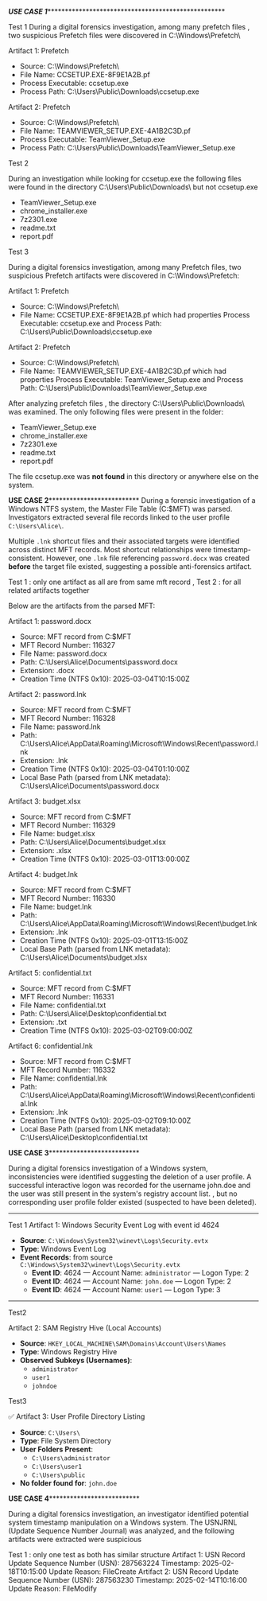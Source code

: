 *****USE CASE 1********************************************************

Test 1
During a digital forensics investigation, among many prefetch files , two suspicious Prefetch files were discovered in C:\Windows\Prefetch\

Artifact 1: Prefetch 
  - Source: C:\Windows\Prefetch\
  - File Name: CCSETUP.EXE-8F9E1A2B.pf
  - Process Executable: ccsetup.exe
  - Process Path: C:\Users\Public\Downloads\ccsetup.exe

Artifact 2: Prefetch
  - Source: C:\Windows\Prefetch\
  - File Name: TEAMVIEWER_SETUP.EXE-4A1B2C3D.pf
  - Process Executable: TeamViewer_Setup.exe
  - Process Path: C:\Users\Public\Downloads\TeamViewer_Setup.exe

Test 2

During an investigation while looking for ccsetup.exe the following files were found in the directory C:\Users\Public\Downloads\ but not ccsetup.exe
- TeamViewer_Setup.exe
- chrome_installer.exe
- 7z2301.exe
- readme.txt
- report.pdf


Test 3

During a digital forensics investigation, among many Prefetch files, two suspicious Prefetch artifacts were discovered in C:\Windows\Prefetch\:

Artifact 1: Prefetch  
  - Source: C:\Windows\Prefetch\  
  - File Name: CCSETUP.EXE-8F9E1A2B.pf  which had properties Process Executable: ccsetup.exe  and Process Path: C:\Users\Public\Downloads\ccsetup.exe  

Artifact 2: Prefetch  
  - Source: C:\Windows\Prefetch\  
  - File Name: TEAMVIEWER_SETUP.EXE-4A1B2C3D.pf  which had properties Process Executable: TeamViewer_Setup.exe  and Process Path: C:\Users\Public\Downloads\TeamViewer_Setup.exe  

After analyzing prefetch files ,  the directory C:\Users\Public\Downloads\ was examined. The only following files were present in the folder:
- TeamViewer_Setup.exe
- chrome_installer.exe
- 7z2301.exe
- readme.txt
- report.pdf

The file ccsetup.exe was **not found** in this directory or anywhere else on the system.


******************************USE CASE 2********************************************************
During a forensic investigation of a Windows NTFS system, the Master File Table (C:\$MFT) was parsed. Investigators extracted several file records linked to the user profile `C:\Users\Alice\`.

Multiple `.lnk` shortcut files and their associated targets were identified across distinct MFT records. Most shortcut relationships were timestamp-consistent. However, one `.lnk` file referencing `password.docx` was created **before** the target file existed, suggesting a possible anti-forensics artifact.


Test 1 : only one artifact as all are from same mft record , Test 2 : for all related artifacts together

Below are the artifacts from the parsed MFT:

Artifact 1: password.docx  
- Source: MFT record from C:\$MFT  
- MFT Record Number: 116327  
- File Name: password.docx  
- Path: C:\Users\Alice\Documents\password.docx  
- Extension: .docx  
- Creation Time (NTFS 0x10): 2025-03-04T10:15:00Z  

Artifact 2: password.lnk  
- Source: MFT record from C:\$MFT  
- MFT Record Number: 116328  
- File Name: password.lnk  
- Path: C:\Users\Alice\AppData\Roaming\Microsoft\Windows\Recent\password.lnk  
- Extension: .lnk  
- Creation Time (NTFS 0x10): 2025-03-04T01:10:00Z  
- Local Base Path (parsed from LNK metadata): C:\Users\Alice\Documents\password.docx  

Artifact 3: budget.xlsx  
- Source: MFT record from C:\$MFT  
- MFT Record Number: 116329  
- File Name: budget.xlsx  
- Path: C:\Users\Alice\Documents\budget.xlsx  
- Extension: .xlsx  
- Creation Time (NTFS 0x10): 2025-03-01T13:00:00Z  

Artifact 4: budget.lnk  
- Source: MFT record from C:\$MFT  
- MFT Record Number: 116330  
- File Name: budget.lnk  
- Path: C:\Users\Alice\AppData\Roaming\Microsoft\Windows\Recent\budget.lnk  
- Extension: .lnk  
- Creation Time (NTFS 0x10): 2025-03-01T13:15:00Z  
- Local Base Path (parsed from LNK metadata): C:\Users\Alice\Documents\budget.xlsx  

Artifact 5: confidential.txt  
- Source: MFT record from C:\$MFT  
- MFT Record Number: 116331  
- File Name: confidential.txt  
- Path: C:\Users\Alice\Desktop\confidential.txt  
- Extension: .txt  
- Creation Time (NTFS 0x10): 2025-03-02T09:00:00Z  

Artifact 6: confidential.lnk  
- Source: MFT record from C:\$MFT  
- MFT Record Number: 116332  
- File Name: confidential.lnk  
- Path: C:\Users\Alice\AppData\Roaming\Microsoft\Windows\Recent\confidential.lnk  
- Extension: .lnk  
- Creation Time (NTFS 0x10): 2025-03-02T09:10:00Z  
- Local Base Path (parsed from LNK metadata): C:\Users\Alice\Desktop\confidential.txt  


******************************USE CASE 3********************************************************

During a digital forensics investigation of a Windows system, inconsistencies were identified suggesting the deletion of a user profile. A successful interactive logon was recorded for the username john.doe and the user was still present in the system's registry account list.
, but no corresponding user profile folder existed (suspected to have been deleted).

---
Test 1
Artifact 1: Windows Security Event Log  with event id 4624
- **Source**: `C:\Windows\System32\winevt\Logs\Security.evtx`  
- **Type**: Windows Event Log  
- **Event Records**:  from source `C:\Windows\System32\winevt\Logs\Security.evtx`  
  - **Event ID**: 4624 — Account Name: `administrator` — Logon Type: 2  
  - **Event ID**: 4624 — Account Name: `john.doe` — Logon Type: 2  
  - **Event ID**: 4624 — Account Name: `user1` — Logon Type: 3  

---
Test2

Artifact 2: SAM Registry Hive (Local Accounts)  
- **Source**: `HKEY_LOCAL_MACHINE\SAM\Domains\Account\Users\Names`  
- **Type**: Windows Registry Hive  
- **Observed Subkeys (Usernames)**:  
  - `administrator`  
  - `user1`  
  - `johndoe`  
  
 Test3

✅ Artifact 3: User Profile Directory Listing  
- **Source**: `C:\Users\`  
- **Type**: File System Directory  
- **User Folders Present**:  
  - `C:\Users\administrator`  
  - `C:\Users\user1`  
  - `C:\Users\public`  
- **No folder found for**: `john.doe`


******************************USE CASE 4********************************************************

During a digital forensics investigation, an investigator identified potential system timestamp
manipulation on a Windows system. The USNJRNL (Update Sequence Number Journal) was analyzed, and the following artifacts  were extracted were suspicious

Test 1 : only one test as both has similar structure
Artifact 1: USN Record 
Update Sequence Number (USN): 287563224
Timestamp: 2025-02-18T10:15:00
Update Reason: FileCreate
Artifact 2: USN Record
Update Sequence Number (USN): 287563230 
Timestamp: 2025-02-14T10:16:00
Update Reason: FileModify




